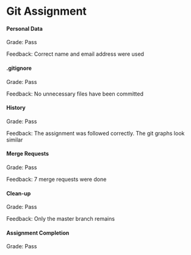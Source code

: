 # Git Assignment

#### Personal Data

Grade: Pass

Feedback: Correct name and email address were used


#### .gitignore

Grade: Pass

Feedback: No unnecessary files have been committed 


#### History

Grade: Pass

Feedback: The assignment was followed correctly. The git graphs look similar


#### Merge Requests

Grade: Pass

Feedback: 7 merge requests were done


#### Clean-up

Grade: Pass

Feedback: Only the master branch remains


#### Assignment Completion

Grade: Pass


